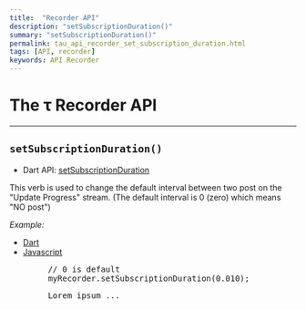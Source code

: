 ```yaml
---
title:  "Recorder API"
description: "setSubscriptionDuration()"
summary: "setSubscriptionDuration()"
permalink: tau_api_recorder_set_subscription_duration.html
tags: [API, recorder]
keywords: API Recorder
---
```

# The &tau; Recorder API

---------------------------------------------------------------------------------------------------------------------------------

## `setSubscriptionDuration()`

- Dart API: [setSubscriptionDuration](pages/flutter-sound/api/recorder/FlutterSoundRecorder/setSubscriptionDuration.html)

This verb is used to change the default interval between two post on the "Update Progress" stream. (The default interval is 0 (zero) which means "NO post")

*Example:*
<ul id="profileTabs" class="nav nav-tabs">
    <li class="active"><a href="#dart" data-toggle="tab">Dart</a></li>
    <li><a href="#javascript" data-toggle="tab">Javascript</a></li>
</ul>
<div class="tab-content">

<div role="tabpanel" class="tab-pane active" id="dart">

<pre>
        // 0 is default
        myRecorder.setSubscriptionDuration(0.010);
</pre>

</div>

<div role="tabpanel" class="tab-pane" id="javascript">
<pre>
        Lorem ipsum ...
</pre>
</div>

</div>
